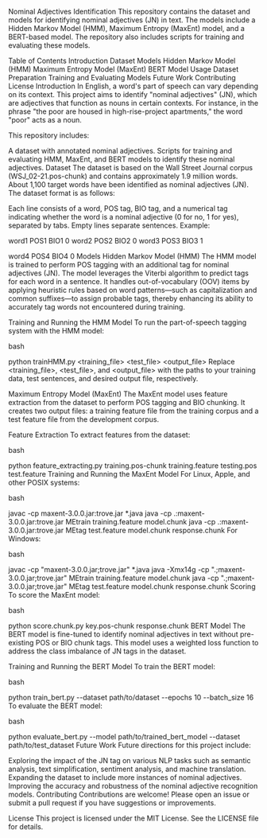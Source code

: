 Nominal Adjectives Identification
This repository contains the dataset and models for identifying nominal adjectives (JN) in text. The models include a Hidden Markov Model (HMM), Maximum Entropy (MaxEnt) model, and a BERT-based model. The repository also includes scripts for training and evaluating these models.

Table of Contents
Introduction
Dataset
Models
Hidden Markov Model (HMM)
Maximum Entropy Model (MaxEnt)
BERT Model
Usage
Dataset Preparation
Training and Evaluating Models
Future Work
Contributing
License
Introduction
In English, a word's part of speech can vary depending on its context. This project aims to identify "nominal adjectives" (JN), which are adjectives that function as nouns in certain contexts. For instance, in the phrase "the poor are housed in high-rise-project apartments," the word "poor" acts as a noun.

This repository includes:

A dataset with annotated nominal adjectives.
Scripts for training and evaluating HMM, MaxEnt, and BERT models to identify these nominal adjectives.
Dataset
The dataset is based on the Wall Street Journal corpus (WSJ_02-21.pos-chunk) and contains approximately 1.9 million words. About 1,100 target words have been identified as nominal adjectives (JN). The dataset format is as follows:

Each line consists of a word, POS tag, BIO tag, and a numerical tag indicating whether the word is a nominal adjective (0 for no, 1 for yes), separated by tabs.
Empty lines separate sentences.
Example:

word1    POS1    BIO1    0
word2    POS2    BIO2    0
word3    POS3    BIO3    1

word4    POS4    BIO4    0
Models
Hidden Markov Model (HMM)
The HMM model is trained to perform POS tagging with an additional tag for nominal adjectives (JN). The model leverages the Viterbi algorithm to predict tags for each word in a sentence. It handles out-of-vocabulary (OOV) items by applying heuristic rules based on word patterns—such as capitalization and common suffixes—to assign probable tags, thereby enhancing its ability to accurately tag words not encountered during training.

Training and Running the HMM Model
To run the part-of-speech tagging system with the HMM model:

bash

python trainHMM.py <training_file> <test_file> <output_file>
Replace <training_file>, <test_file>, and <output_file> with the paths to your training data, test sentences, and desired output file, respectively.

Maximum Entropy Model (MaxEnt)
The MaxEnt model uses feature extraction from the dataset to perform POS tagging and BIO chunking. It creates two output files: a training feature file from the training corpus and a test feature file from the development corpus.

Feature Extraction
To extract features from the dataset:

bash

python feature_extracting.py training.pos-chunk training.feature testing.pos test.feature
Training and Running the MaxEnt Model
For Linux, Apple, and other POSIX systems:

bash

javac -cp maxent-3.0.0.jar:trove.jar *.java
java -cp .:maxent-3.0.0.jar:trove.jar MEtrain training.feature model.chunk
java -cp .:maxent-3.0.0.jar:trove.jar MEtag test.feature model.chunk response.chunk
For Windows:

bash

javac -cp "maxent-3.0.0.jar;trove.jar" *.java
java -Xmx14g -cp ".;maxent-3.0.0.jar;trove.jar" MEtrain training.feature model.chunk
java -cp ".;maxent-3.0.0.jar;trove.jar" MEtag test.feature model.chunk response.chunk
Scoring
To score the MaxEnt model:

bash

python score.chunk.py key.pos-chunk response.chunk
BERT Model
The BERT model is fine-tuned to identify nominal adjectives in text without pre-existing POS or BIO chunk tags. This model uses a weighted loss function to address the class imbalance of JN tags in the dataset.

Training and Running the BERT Model
To train the BERT model:

bash

python train_bert.py --dataset path/to/dataset --epochs 10 --batch_size 16
To evaluate the BERT model:

bash

python evaluate_bert.py --model path/to/trained_bert_model --dataset path/to/test_dataset
Future Work
Future directions for this project include:

Exploring the impact of the JN tag on various NLP tasks such as semantic analysis, text simplification, sentiment analysis, and machine translation.
Expanding the dataset to include more instances of nominal adjectives.
Improving the accuracy and robustness of the nominal adjective recognition models.
Contributing
Contributions are welcome! Please open an issue or submit a pull request if you have suggestions or improvements.

License
This project is licensed under the MIT License. See the LICENSE file for details.
